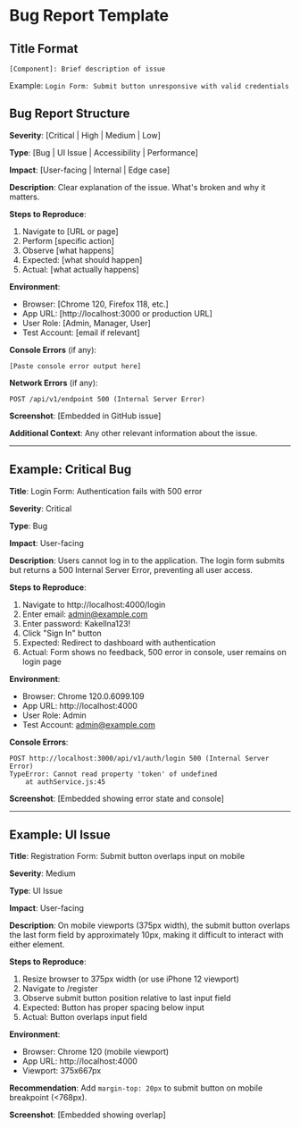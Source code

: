 # Bug Report Template

## Title Format
`[Component]: Brief description of issue`

Example: `Login Form: Submit button unresponsive with valid credentials`

## Bug Report Structure

**Severity**: [Critical | High | Medium | Low]

**Type**: [Bug | UI Issue | Accessibility | Performance]

**Impact**: [User-facing | Internal | Edge case]

**Description**:
Clear explanation of the issue. What's broken and why it matters.

**Steps to Reproduce**:
1. Navigate to [URL or page]
2. Perform [specific action]
3. Observe [what happens]
4. Expected: [what should happen]
5. Actual: [what actually happens]

**Environment**:
- Browser: [Chrome 120, Firefox 118, etc.]
- App URL: [http://localhost:3000 or production URL]
- User Role: [Admin, Manager, User]
- Test Account: [email if relevant]

**Console Errors** (if any):
```
[Paste console error output here]
```

**Network Errors** (if any):
```
POST /api/v1/endpoint 500 (Internal Server Error)
```

**Screenshot**: [Embedded in GitHub issue]

**Additional Context**:
Any other relevant information about the issue.

---

## Example: Critical Bug

**Title**: Login Form: Authentication fails with 500 error

**Severity**: Critical

**Type**: Bug

**Impact**: User-facing

**Description**:
Users cannot log in to the application. The login form submits but returns a 500 Internal Server Error, preventing all user access.

**Steps to Reproduce**:
1. Navigate to http://localhost:4000/login
2. Enter email: admin@example.com
3. Enter password: Kakellna123!
4. Click "Sign In" button
5. Expected: Redirect to dashboard with authentication
6. Actual: Form shows no feedback, 500 error in console, user remains on login page

**Environment**:
- Browser: Chrome 120.0.6099.109
- App URL: http://localhost:4000
- User Role: Admin
- Test Account: admin@example.com

**Console Errors**:
```
POST http://localhost:3000/api/v1/auth/login 500 (Internal Server Error)
TypeError: Cannot read property 'token' of undefined
    at authService.js:45
```

**Screenshot**: [Embedded showing error state and console]

---

## Example: UI Issue

**Title**: Registration Form: Submit button overlaps input on mobile

**Severity**: Medium

**Type**: UI Issue

**Impact**: User-facing

**Description**:
On mobile viewports (375px width), the submit button overlaps the last form field by approximately 10px, making it difficult to interact with either element.

**Steps to Reproduce**:
1. Resize browser to 375px width (or use iPhone 12 viewport)
2. Navigate to /register
3. Observe submit button position relative to last input field
4. Expected: Button has proper spacing below input
5. Actual: Button overlaps input field

**Environment**:
- Browser: Chrome 120 (mobile viewport)
- App URL: http://localhost:4000
- Viewport: 375x667px

**Recommendation**:
Add `margin-top: 20px` to submit button on mobile breakpoint (<768px).

**Screenshot**: [Embedded showing overlap]
